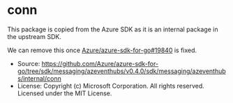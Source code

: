 # conn

This package is copied from the Azure SDK as it is an internal package in the upstream SDK.

We can remove this once [Azure/azure-sdk-for-go#19840](https://github.com/Azure/azure-sdk-for-go/issues/19840) is fixed.

- Source: https://github.com/Azure/azure-sdk-for-go/tree/sdk/messaging/azeventhubs/v0.4.0/sdk/messaging/azeventhubs/internal/conn
- License: Copyright (c) Microsoft Corporation. All rights reserved. Licensed under the MIT License.

